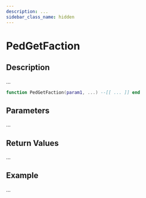 ```yaml
---
description: ...
sidebar_class_name: hidden
---
```


# PedGetFaction

## Description

...

```lua
function PedGetFaction(param1, ...) --[[ ... ]] end
```

## Parameters

...

## Return Values

...

## Example

...

